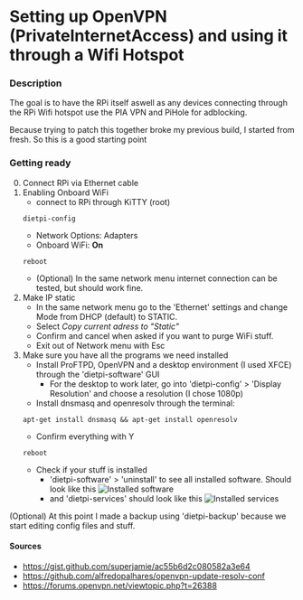 # Setting up OpenVPN (PrivateInternetAccess) and using it through a Wifi Hotspot
### Description
The goal is to have the RPi itself aswell as any devices connecting through the RPi Wifi hotspot use the PIA VPN and PiHole for adblocking.

Because trying to patch this together broke my previous build, I started from fresh. So this is a good starting point
### Getting ready
0. Connect RPi via Ethernet cable
1. Enabling Onboard WiFi
   - connect to RPi through KiTTY (root)
   ```
   dietpi-config
   ```
   - Network Options: Adapters
   - Onboard WiFi: **On**
   ```
   reboot
   ```
   - (Optional) In the same network menu internet connection can be tested, but should work fine.
2. Make IP static
   - In the same network menu go to the 'Ethernet' settings and change Mode from DHCP (default) to STATIC.
   - Select *Copy current adress to "Static"*
   - Confirm and cancel when asked if you want to purge WiFi stuff.
   - Exit out of Network menu with Esc
3. Make sure you have all the programs we need installed
   - Install ProFTPD, OpenVPN and a desktop environment (I used XFCE) through the 'dietpi-software' GUI
     - For the desktop to work later, go into 'dietpi-config' > 'Display Resolution' and choose a resolution (I chose 1080p)
   - Install dnsmasq and openresolv through the terminal:
   ```
   apt-get install dnsmasq && apt-get install openresolv 
   ```
   - Confirm everything with Y
   ```
   reboot
   ```
   - Check if your stuff is installed
     - 'dietpi-software' > 'uninstall' to see all installed software. Should look like this 
       ![Installed software](https://i.imgur.com/oTHTjHG.png)
     - and 'dietpi-services' should look like this
       ![Installed services](https://i.imgur.com/Ks6OzZ4.png)
       
(Optional) At this point I made a backup using 'dietpi-backup' because we start editing config files and stuff.

#### Sources
   - https://gist.github.com/superjamie/ac55b6d2c080582a3e64
   - https://github.com/alfredopalhares/openvpn-update-resolv-conf
   - https://forums.openvpn.net/viewtopic.php?t=26388
